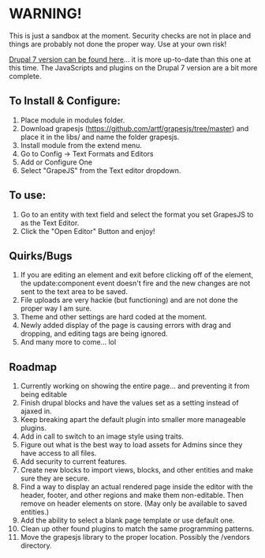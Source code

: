 # WARNING!
This is just a sandbox at the moment.  Security checks are not in place and things are probably not done the proper way.  Use at your own risk!

[Drupal 7 version can be found here](https://github.com/Coyote6/drupal-7-grapesjs)... it is more up-to-date than this one at this time.  The JavaScripts and plugins on the Drupal 7 version are a bit more complete.

## To Install & Configure:
1. Place module in modules folder.
2. Download grapesjs (https://github.com/artf/grapesjs/tree/master) and place it in the libs/ and name the folder grapesjs.
3. Install module from the extend menu.
4. Go to Config -> Text Formats and Editors
5. Add or Configure One
6. Select "GrapeJS" from the Text editor dropdown.

## To use:
1. Go to an entity with text field and select the format you set GrapesJS to as the Text Editor.
2. Click the "Open Editor" Button and enjoy!

## Quirks/Bugs
1. If you are editing an element and exit before clicking off of the element, the update:component event doesn't fire and the new changes are not sent to the text area to be saved.
2. File uploads are very hackie (but functioning) and are not done the proper way I am sure.
3. Theme and other settings are hard coded at the moment. 
4. Newly added display of the page is causing errors with drag and dropping, and editing tags are being ignored.
5. And many more to come... lol

## Roadmap
1. Currently working on showing the entire page... and preventing it from being editable
2. Finish drupal blocks and have the values set as a setting instead of ajaxed in.
3. Keep breaking apart the default plugin into smaller more manageable plugins.
4. Add in call to switch to an image style using traits.
5. Figure out what is the best way to load assets for Admins since they have access to all files.
6. Add security to current features.
7. Create new blocks to import views, blocks, and other entities and make sure they are secure.
8. Find a way to display an actual rendered page inside the editor with the header, footer, and other regions and make them non-editable. Then remove on header elements on store. (May only be available to saved entities.)
9. Add the ability to select a blank page template or use default one.
10. Clean up other found plugins to match the same programming patterns.
11. Move the grapesjs library to the proper location. Possibly the /vendors directory.